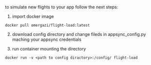 to simulate new flights to your app follow the next steps:

1) import docker image
```
docker pull omergazi/flight-load:latest
```
2) download config directory and change fileds in appsync_config.py maching your appsync credentials

3) run container mounting the directory
```
docker run -v <path to config diractory>:/config/ flight-load
```
